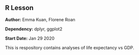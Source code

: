 ## R Lesson

**Author:** Emma Kuan, Florene Roan

**Dependency:** dplyr, ggplot2

**Start Date:** Jan 29 2020

This is respository contains analyses of life expectancy vs GDP.
